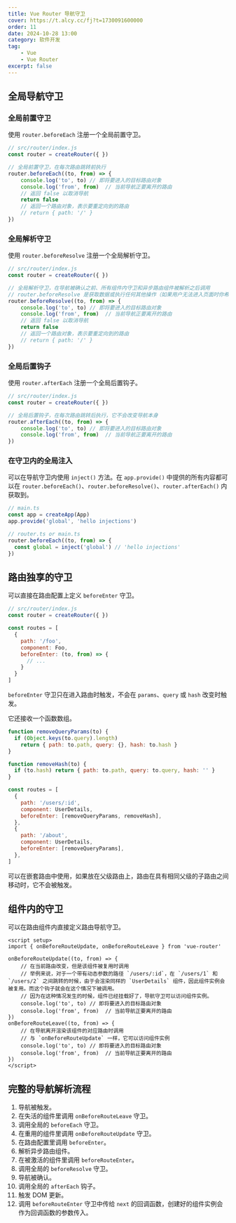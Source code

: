```yaml
---
title: Vue Router 导航守卫
cover: https://t.alcy.cc/fj?t=1730091600000
order: 11
date: 2024-10-28 13:00
category: 软件开发
tag: 
    - Vue
    - Vue Router
excerpt: false
---
```


## 全局导航守卫

### 全局前置守卫

使用 `router.beforeEach` 注册一个全局前置守卫。

```JavaScript
// src/router/index.js
const router = createRouter({ })

// 全局前置守卫，在每次路由跳转前执行
router.beforeEach((to, from) => {
    console.log('to', to) // 即将要进入的目标路由对象
    console.log('from', from)  // 当前导航正要离开的路由
    // 返回 false 以取消导航
    return false
    // 返回一个路由对象，表示要重定向到的路由
    // return { path: '/' }
})
```

### 全局解析守卫

使用 `router.beforeResolve` 注册一个全局解析守卫。

```JavaScript
// src/router/index.js
const router = createRouter({ })

// 全局解析守卫，在导航被确认之前、所有组件内守卫和异步路由组件被解析之后调用
// router.beforeResolve 是获取数据或执行任何其他操作（如果用户无法进入页面时你希望避免执行的操作）的理想位置
router.beforeResolve((to, from) => {
    console.log('to', to) // 即将要进入的目标路由对象
    console.log('from', from)  // 当前导航正要离开的路由
    // 返回 false 以取消导航
    return false
    // 返回一个路由对象，表示要重定向到的路由
    // return { path: '/' }
})
```

### 全局后置钩子

使用 `router.afterEach` 注册一个全局后置钩子。

```JavaScript
// src/router/index.js
const router = createRouter({ })

// 全局后置钩子，在每次路由跳转后执行，它不会改变导航本身
router.afterEach((to, from) => {
    console.log('to', to) // 即将要进入的目标路由对象
    console.log('from', from)  // 当前导航正要离开的路由
})
```

### 在守卫内的全局注入

可以在导航守卫内使用 `inject()` 方法。在 `app.provide()` 中提供的所有内容都可以在 `router.beforeEach()`、`router.beforeResolve()`、`router.afterEach()` 内获取到。

```JavaScript
// main.ts
const app = createApp(App)
app.provide('global', 'hello injections')
```
```JavaScript
// router.ts or main.ts
router.beforeEach((to, from) => {
  const global = inject('global') // 'hello injections'
})
```

## 路由独享的守卫

可以直接在路由配置上定义 `beforeEnter` 守卫。

```JavaScript
// src/router/index.js
const router = createRouter({ })

const routes = [
  {
    path: '/foo',
    component: Foo,
    beforeEnter: (to, from) => {
      // ...
    }
  }
]
```

`beforeEnter` 守卫只在进入路由时触发，不会在 `params`、`query` 或 `hash` 改变时触发。

它还接收一个函数数组。

```JavaScript
function removeQueryParams(to) {
  if (Object.keys(to.query).length)
    return { path: to.path, query: {}, hash: to.hash }
}

function removeHash(to) {
  if (to.hash) return { path: to.path, query: to.query, hash: '' }
}

const routes = [
  {
    path: '/users/:id',
    component: UserDetails,
    beforeEnter: [removeQueryParams, removeHash],
  },
  {
    path: '/about',
    component: UserDetails,
    beforeEnter: [removeQueryParams],
  },
]
```

可以在嵌套路由中使用，如果放在父级路由上，路由在具有相同父级的子路由之间移动时，它不会被触发。

## 组件内的守卫

可以在路由组件内直接定义路由导航守卫。

```vue
<script setup>
import { onBeforeRouteUpdate, onBeforeRouteLeave } from 'vue-router'

onBeforeRouteUpdate((to, from) => {
    // 在当前路由改变，但是该组件被复用时调用
    // 举例来说，对于一个带有动态参数的路径 `/users/:id`，在 `/users/1` 和 `/users/2` 之间跳转的时候，由于会渲染同样的 `UserDetails` 组件，因此组件实例会被复用。而这个钩子就会在这个情况下被调用。
    // 因为在这种情况发生的时候，组件已经挂载好了，导航守卫可以访问组件实例。
    console.log('to', to) // 即将要进入的目标路由对象
    console.log('from', from)  // 当前导航正要离开的路由
})
onBeforeRouteLeave((to, from) => {
    // 在导航离开渲染该组件的对应路由时调用
    // 与 `onBeforeRouteUpdate` 一样，它可以访问组件实例
    console.log('to', to) // 即将要进入的目标路由对象
    console.log('from', from)  // 当前导航正要离开的路由
})
</script>
```

## 完整的导航解析流程

1. 导航被触发。
2. 在失活的组件里调用 `onBeforeRouteLeave` 守卫。
3. 调用全局的 `beforeEach` 守卫。
4. 在重用的组件里调用 `onBeforeRouteUpdate` 守卫。
5. 在路由配置里调用 `beforeEnter`。
6. 解析异步路由组件。
7. 在被激活的组件里调用 `beforeRouteEnter`。
8. 调用全局的 `beforeResolve` 守卫。
9. 导航被确认。
10. 调用全局的 `afterEach` 钩子。
11. 触发 DOM 更新。
12. 调用 `beforeRouteEnter` 守卫中传给 `next` 的回调函数，创建好的组件实例会作为回调函数的参数传入。